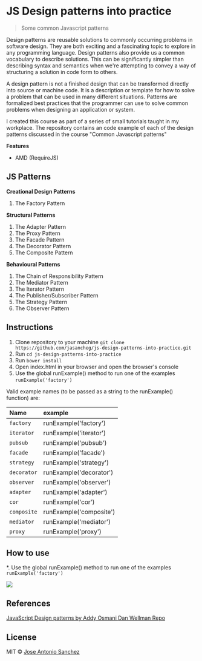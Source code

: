 # JS Design patterns into practice

> Some common Javascript patterns

Design patterns are reusable solutions to commonly occurring problems in software design. They are both exciting and a fascinating topic to explore in any programming language. Design patterns also provide us a common vocabulary to describe solutions. This can be significantly simpler than describing syntax and semantics when we're attempting to convey a way of structuring a solution in code form to others.

A design pattern is not a finished design that can be transformed directly into source or machine code. It is a description or template for how to solve a problem that can be used in many different situations. Patterns are formalized best practices that the programmer can use to solve common problems when designing an application or system.

I created this course as part of a series of small tutorials taught in my workplace. The repository contains an code example of each of the design patterns discussed in the course "Common Javascript patterns" 

**Features**

* AMD (RequireJS)

## JS Patterns

**Creational Design Patterns**

1. The Factory Pattern

**Structural Patterns**

1. The Adapter Pattern
2. The Proxy Pattern
3. The Facade Pattern
4. The Decorator Pattern
5. The Composite Pattern

**Behavioural Patterns**

1. The Chain of Responsibility Pattern
2. The Mediator Pattern
3. The Iterator Pattern
4. The Publisher/Subscriber Pattern
5. The Strategy Pattern
6. The Observer Pattern

## Instructions

1. Clone repository to your machine `git clone https://github.com/jasancheg/js-design-patterns-into-practice.git`
2. Run `cd js-design-patterns-into-practice`
3. Run `bower install`
4. Open index.html in your browser and open the browser's console
5. Use the global runExample() method to run one of the examples
    `runExample('factory')`

Valid example names (to be passed as a string to the runExample() function) are:

| Name | example |
| :------- | :---- |
|`factory` | runExample('factory') |
|`iterator`| runExample('iterator') |
|`pubsub` | runExample('pubsub') |
| `facade`| runExample('facade') |
|`strategy` | runExample('strategy') |
| `decorator`| runExample('decorator') |
|`observer` | runExample('observer') |
| `adapter` | runExample('adapter') |
|`cor` | runExample('cor') |
| `composite` | runExample('composite') |
|`mediator` | runExample('mediator') |
| `proxy` | runExample('proxy') |


## How to use

*. Use the global runExample() method to run one of the examples
    `runExample('factory')`

![](https://raw.githubusercontent.com/jasancheg/js-design-patterns-into-practice/master/img/2015-11-14_1247.png)

## References

[JavaScript Design patterns by Addy Osmani ](http://addyosmani.com/resources/essentialjsdesignpatterns/book/)
[Dan Wellman Repo](https://github.com/danwellman)

## License

MIT © [Jose Antonio Sanchez](https://github.com/jasancheg)
